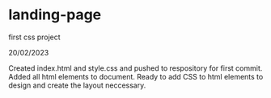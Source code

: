 # landing-page
first css project

20/02/2023

Created index.html and style.css and pushed to respository for first commit. 
Added all html elements to document. Ready to add CSS to html elements to design and create the layout neccessary. 
